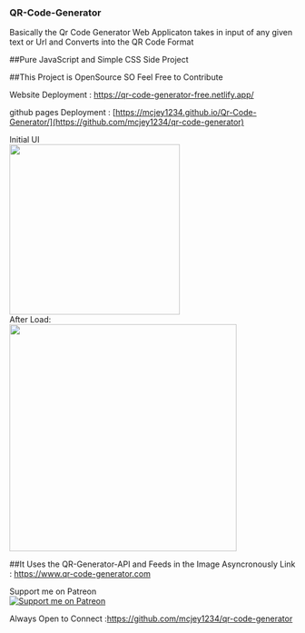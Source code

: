 ### QR-Code-Generator

Basically the Qr Code Generator Web Applicaton takes in input of any given text or Url and Converts into the QR Code Format

##Pure JavaScript and Simple CSS Side Project

##This Project is OpenSource SO Feel Free to Contribute

Website Deployment : https://qr-code-generator-free.netlify.app/

github pages Deployment : [https://mcjey1234.github.io/Qr-Code-Generator/](https://github.com/mcjey1234/qr-code-generator)

Initial UI
<br/>
<img src="./images/Initialsnap.png" height=300px/>
<br/>
After Load:
<br/>
<img src="./images/after%20generation.png" height=400px/>

##It Uses the QR-Generator-API and Feeds in the Image Asyncronously
Link : https://www.qr-code-generator.com


Support me on Patreon <br/>
[![Support me on Patreon](https://img.shields.io/endpoint.svg?url=https%3A%2F%2Fshieldsio-patreon.vercel.app%2Fapi%3Fusername%3Dwebdevisaac%26type%3Dpatrons&style=flat)](https://patreon.com/webdevisaac)

Always Open to Connect :https://github.com/mcjey1234/qr-code-generator
